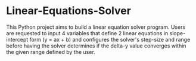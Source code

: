 # Linear-Equations-Solver
This Python project aims to build a linear equation solver program. Users are requested to input 4 variables that define 2 linear equations in slope-intercept form (y = ax + b) and configures the solver's step-size and range before having the solver determines if the delta-y value converges within the given range defined by the user. 
